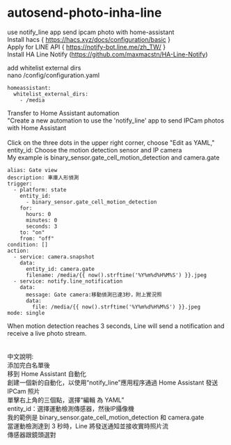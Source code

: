 # autosend-photo-inha-line
use notify_line app send ipcam photo with home-assistant</br>
Install hacs { https://hacs.xyz/docs/configuration/basic }</br>
Apply for LINE API { https://notify-bot.line.me/zh_TW/ }</br>
Install HA Line Notify (https://github.com/maxmacstn/HA-Line-Notify)</br>

add whitelist external dirs</br>
nano /config/configuration.yaml</br>
```
homeassistant:
  whitelist_external_dirs:
    - /media
```
Transfer to Home Assistant automation</br>
"Create a new automation to use the 'notify_line' app to send IPCam photos with Home Assistant</br>
</br>
Click on the three dots in the upper right corner, choose "Edit as YAML," </br>
entity_id: Choose the motion detection sensor and IP camera</br>
My example is binary_sensor.gate_cell_motion_detection and camera.gate</br>

```
alias: Gate view
description: 車庫人形偵測
trigger:
  - platform: state
    entity_id:
      - binary_sensor.gate_cell_motion_detection
    for:
      hours: 0
      minutes: 0
      seconds: 3
    to: "on"
    from: "off"
condition: []
action:
  - service: camera.snapshot
    data:
      entity_id: camera.gate
      filename: /media/{{ now().strftime('%Y%m%d%H%M%S') }}.jpeg
  - service: notify.line_notification
    data:
      message: Gate camera:移動偵測已達3秒，附上實況照
      data:
        file: /media/{{ now().strftime('%Y%m%d%H%M%S') }}.jpeg
mode: single
```
When motion detection reaches 3 seconds, Line will send a notification and receive a live photo stream.</br></br></br>
中文說明:</br>
添加完白名單後</br>
移到 Home Assistant 自動化</br>
創建一個新的自動化，以使用“notify_line”應用程序通過 Home Assistant 發送 IPCam 照片</br>
單擊右上角的三個點，選擇“編輯 為 YAML”</br>
entity_id：選擇運動檢測傳感器，然後IP攝像機</br>
我的範例是 binary_sensor.gate_cell_motion_detection 和 camera.gate</br>
當運動檢測達到 3 秒時，Line 將發送通知並接收實時照片流</br>
傳感器跟鏡頭選對
